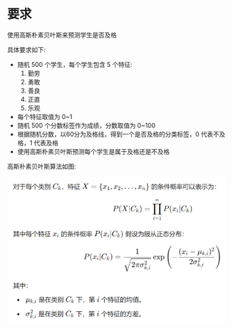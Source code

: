 # 要求

使用高斯朴素贝叶斯来预测学生是否及格

具体要求如下:

- 随机 500 个学生，每个学生包含 5 个特征:
    1. 勤劳
    2. 勇敢
    3. 善良
    4. 正直
    5. 乐观
- 每个特征取值为 0~1
- 随机 500 个分数标签作为成绩，分数取值为 0~100
- 根据随机分数，以60分为及格线，得到一个是否及格的分类标签，0 代表不及格，1 代表及格
- 使用高斯朴素贝叶斯预测每个学生是属于及格还是不及格

高斯朴素贝叶斯算法如图:

![](md-img/要求_2024-08-15-10-03-26.png)